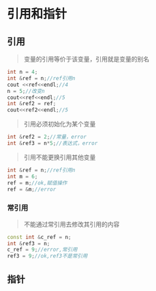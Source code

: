 # 引用和指针

## 引用
>变量的引用等价于该变量，引用就是变量的别名
```c++
int n = 4;
int &ref = n;//ref引用n
cout <<ref<<endl;//4
n = 5;//改变n
cout<<ref<<endl;//5
int &ref2 = ref;
cout<<ref2<<endl;//5
```
>引用必须初始化为某个变量
```c++
int &ref2 = 2;//常量，error
int &ref3 = n*5;//表达式，error
```
>引用不能更换引用其他变量
```c++
int &ref = n;//ref引用n
int m = 6;
ref = m;//ok,赋值操作
ref = &m;//error
```
### 常引用
>不能通过常引用去修改其引用的内容
```c++
const int &c_ref = n;
int &ref3 = n;
c_ref = 9;//error,常引用
ref3 = 9;//ok,ref3不是常引用
```


## 指针
